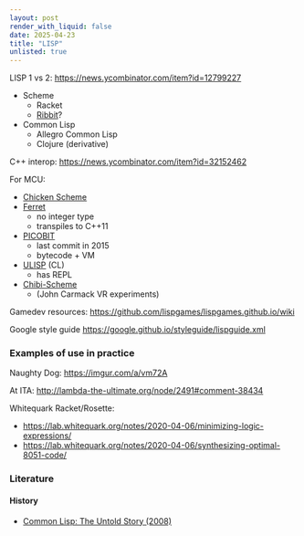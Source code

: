 ```yaml
---
layout: post
render_with_liquid: false
date: 2025-04-23
title: "LISP"
unlisted: true
---
```


LISP 1 vs 2: <https://news.ycombinator.com/item?id=12799227>

- Scheme
  - Racket
  - [Ribbit](http://www.iro.umontreal.ca/~feeley/papers/YvonFeeleyVMIL21.pdf)?
- Common Lisp
  - Allegro Common Lisp
  - Clojure (derivative)

C++ interop: <https://news.ycombinator.com/item?id=32152462>

For MCU:

- [Chicken Scheme](https://www.call-cc.org/)
- [Ferret](https://ferret-lang.org/)
  - no integer type
  - transpiles to C++11
- [PICOBIT](https://github.com/stamourv/picobit)
  - last commit in 2015
  - bytecode + VM
- [ULISP](http://www.ulisp.com/) (CL)
  - has REPL
- [Chibi-Scheme](http://synthcode.com/scheme/chibi)
  - (John Carmack VR experiments)

Gamedev resources:
<https://github.com/lispgames/lispgames.github.io/wiki>

Google style guide <https://google.github.io/styleguide/lispguide.xml>

### Examples of use in practice

Naughty Dog: <https://imgur.com/a/vm72A>

At ITA: <http://lambda-the-ultimate.org/node/2491#comment-38434>

Whitequark Racket/Rosette:

- <https://lab.whitequark.org/notes/2020-04-06/minimizing-logic-expressions/>
- <https://lab.whitequark.org/notes/2020-04-06/synthesizing-optimal-8051-code/>

### Literature

#### History

- [Common Lisp: The Untold Story
  (2008)](https://nhplace.com/kent/Papers/cl-untold-story.html)
